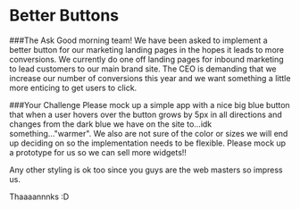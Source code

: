 # Better Buttons
###The Ask
Good morning team! We have been asked to implement a better button for our marketing landing pages in the hopes it leads to more conversions. We currently do one off landing pages for inbound marketing to lead customers to our main brand site. The CEO is demanding that we increase our number of conversions this year and we want something a little more enticing to get users to click.

###Your Challenge
Please mock up a simple app with a nice big blue button that when a user hovers over the button grows by 5px in all directions and changes from the dark blue we have on the site to...idk something..."warmer". We also are not sure of the color or sizes we will end up deciding on so the implementation needs to be flexible. Please mock up a prototype for us so we can sell more widgets!!

Any other styling is ok too since you guys are the web masters so impress us.

Thaaaannnks :D